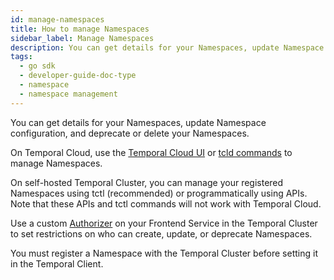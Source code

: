 ```yaml
---
id: manage-namespaces
title: How to manage Namespaces
sidebar_label: Manage Namespaces
description: You can get details for your Namespaces, update Namespace configuration, and deprecate or delete your Namespaces.
tags:
  - go sdk
  - developer-guide-doc-type
  - namespace
  - namespace management
---
```


You can get details for your Namespaces, update Namespace configuration, and deprecate or delete your Namespaces.

On Temporal Cloud, use the [Temporal Cloud UI](/cloud/namespaces-create) or [tcld commands](https://docs.temporal.io/cloud/tcld/namespace/) to manage Namespaces.

On self-hosted Temporal Cluster, you can manage your registered Namespaces using tctl (recommended) or programmatically using APIs. Note that these APIs and tctl commands will not work with Temporal Cloud.

Use a custom [Authorizer](/concepts/what-is-an-authorizer-plugin) on your Frontend Service in the Temporal Cluster to set restrictions on who can create, update, or deprecate Namespaces.

You must register a Namespace with the Temporal Cluster before setting it in the Temporal Client.

